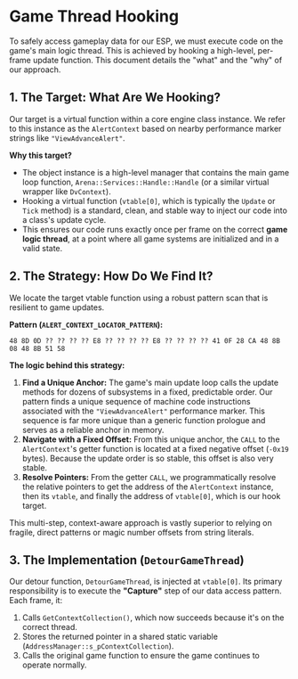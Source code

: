 # Game Thread Hooking

To safely access gameplay data for our ESP, we must execute code on the game's main logic thread. This is achieved by hooking a high-level, per-frame update function. This document details the "what" and the "why" of our approach.

## 1. The Target: What Are We Hooking?

Our target is a virtual function within a core engine class instance. We refer to this instance as the `AlertContext` based on nearby performance marker strings like `"ViewAdvanceAlert"`.

**Why this target?**
- The object instance is a high-level manager that contains the main game loop function, `Arena::Services::Handle::Handle` (or a similar virtual wrapper like `DvContext`).
- Hooking a virtual function (`vtable[0]`, which is typically the `Update` or `Tick` method) is a standard, clean, and stable way to inject our code into a class's update cycle.
- This ensures our code runs exactly once per frame on the correct **game logic thread**, at a point where all game systems are initialized and in a valid state.

## 2. The Strategy: How Do We Find It?

We locate the target vtable function using a robust pattern scan that is resilient to game updates.

**Pattern (`ALERT_CONTEXT_LOCATOR_PATTERN`):**
```
48 8D 0D ?? ?? ?? ?? E8 ?? ?? ?? ?? E8 ?? ?? ?? ?? 41 0F 28 CA 48 8B 08 48 8B 51 58
```

**The logic behind this strategy:**
1.  **Find a Unique Anchor:** The game's main update loop calls the update methods for dozens of subsystems in a fixed, predictable order. Our pattern finds a unique sequence of machine code instructions associated with the `"ViewAdvanceAlert"` performance marker. This sequence is far more unique than a generic function prologue and serves as a reliable anchor in memory.
2.  **Navigate with a Fixed Offset:** From this unique anchor, the `CALL` to the `AlertContext`'s getter function is located at a fixed negative offset (`-0x19` bytes). Because the update order is so stable, this offset is also very stable.
3.  **Resolve Pointers:** From the getter `CALL`, we programmatically resolve the relative pointers to get the address of the `AlertContext` instance, then its `vtable`, and finally the address of `vtable[0]`, which is our hook target.

This multi-step, context-aware approach is vastly superior to relying on fragile, direct patterns or magic number offsets from string literals.

## 3. The Implementation (`DetourGameThread`)

Our detour function, `DetourGameThread`, is injected at `vtable[0]`. Its primary responsibility is to execute the **"Capture"** step of our data access pattern. Each frame, it:
1.  Calls `GetContextCollection()`, which now succeeds because it's on the correct thread.
2.  Stores the returned pointer in a shared static variable (`AddressManager::s_pContextCollection`).
3.  Calls the original game function to ensure the game continues to operate normally.